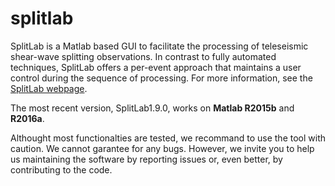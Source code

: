 # splitlab

SplitLab is a Matlab based GUI to facilitate the processing of teleseismic shear-wave splitting observations. In contrast to fully automated techniques, SplitLab offers a per-event approach that maintains a user control during the sequence of processing. For more information, see the [SplitLab webpage](http://splitting.gm.univ-montp2.fr/).

The most recent version, SplitLab1.9.0, works on **Matlab R2015b** and **R2016a**.

Althought most functionalties are tested, we recommand to use the tool with caution. We cannot garantee for any bugs. However, we invite you to help us maintaining the software by reporting issues or, even better, by contributing to the code.

